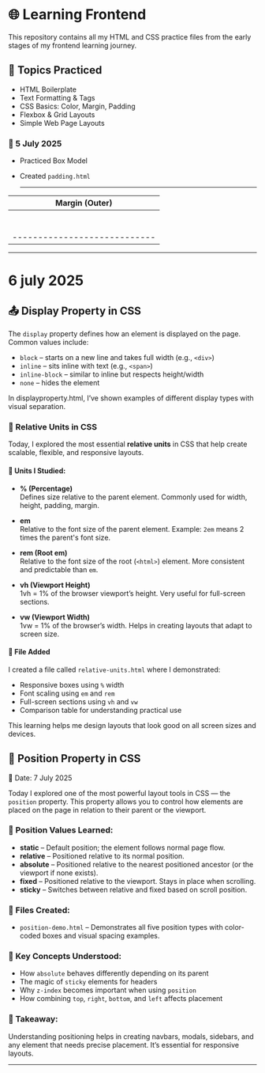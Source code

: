 # 🌐 Learning Frontend

This repository contains all my HTML and CSS practice files from the early stages of my frontend learning journey.

## 🧠 Topics Practiced

- HTML Boilerplate
- Text Formatting & Tags
- CSS Basics: Color, Margin, Padding
- Flexbox & Grid Layouts
- Simple Web Page Layouts

### 📅 5 July 2025  
- Practiced Box Model  
- Created `padding.html`

  -------------------------------------
|           Margin (Outer)          |
|   ----------------------------    |
|   |       Border Area         |   |
|   |  -----------------------  |   |
|   |  |   Padding Area      |  |   |
|   |  |  -----------------  |  |   |
|   |  |  |  Content Area |  |  |   |
|   |  |  -----------------  |  |   |
|   |  -----------------------  |   |
|   ----------------------------    |
-------------------------------------


# 6 july 2025
## 📤 Display Property in CSS
The `display` property defines how an element is displayed on the page. Common values include:

- `block` – starts on a new line and takes full width (e.g., `<div>`)
- `inline` – sits inline with text (e.g., `<span>`)
- `inline-block` – similar to inline but respects height/width
- `none` – hides the element

In displayproperty.html, I’ve shown examples of different display types with visual separation.

### 📏 Relative Units in CSS

Today, I explored the most essential **relative units** in CSS that help create scalable, flexible, and responsive layouts.

#### 🔹 Units I Studied:

- **% (Percentage)**  
  Defines size relative to the parent element. Commonly used for width, height, padding, margin.

- **em**  
  Relative to the font size of the parent element. Example: `2em` means 2 times the parent's font size.

- **rem (Root em)**  
  Relative to the font size of the root (`<html>`) element. More consistent and predictable than `em`.

- **vh (Viewport Height)**  
  1vh = 1% of the browser viewport’s height. Very useful for full-screen sections.

- **vw (Viewport Width)**  
  1vw = 1% of the browser’s width. Helps in creating layouts that adapt to screen size.

#### 📁 File Added

I created a file called `relative-units.html` where I demonstrated:

- Responsive boxes using `%` width
- Font scaling using `em` and `rem`
- Full-screen sections using `vh` and `vw`
- Comparison table for understanding practical use

This learning helps me design layouts that look good on all screen sizes and devices.


## 📌 Position Property in CSS  
📅 Date: 7 July 2025

Today I explored one of the most powerful layout tools in CSS — the `position` property. This property allows you to control how elements are placed on the page in relation to their parent or the viewport.

### 🔹 Position Values Learned:

- **static** – Default position; the element follows normal page flow.
- **relative** – Positioned relative to its normal position.
- **absolute** – Positioned relative to the nearest positioned ancestor (or the viewport if none exists).
- **fixed** – Positioned relative to the viewport. Stays in place when scrolling.
- **sticky** – Switches between relative and fixed based on scroll position.

### 📁 Files Created:

- `position-demo.html` – Demonstrates all five position types with color-coded boxes and visual spacing examples.

### 🎯 Key Concepts Understood:

- How `absolute` behaves differently depending on its parent
- The magic of `sticky` elements for headers
- Why `z-index` becomes important when using `position`
- How combining `top`, `right`, `bottom`, and `left` affects placement

### 🧠 Takeaway:

Understanding positioning helps in creating navbars, modals, sidebars, and any element that needs precise placement. It’s essential for responsive layouts.

---



